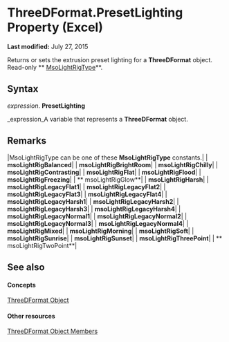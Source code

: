 
# ThreeDFormat.PresetLighting Property (Excel)

 **Last modified:** July 27, 2015

Returns or sets the extrusion preset lighting for a  **ThreeDFormat** object. Read-only ** [MsoLightRigType](http://msdn.microsoft.com/library/54a42ee8-a029-0580-eddc-adc305f34d0d%28Office.15%29.aspx)**.

## Syntax

 _expression_. **PresetLighting**

 _expression_A variable that represents a  **ThreeDFormat** object.


## Remarks





|MsoLightRigType can be one of these  **MsoLightRigType** constants.|
| **msoLightRigBalanced**|
| **msoLightRigBrightRoom**|
| **msoLightRigChilly**|
| **msoLightRigContrasting**|
| **msoLightRigFlat**|
| **msoLightRigFlood**|
| **msoLightRigFreezing**|
| ** msoLightRigGlow**|
| **msoLightRigHarsh**|
| **msoLightRigLegacyFlat1**|
| **msoLightRigLegacyFlat2**|
| **msoLightRigLegacyFlat3**|
| **msoLightRigLegacyFlat4**|
| **msoLightRigLegacyHarsh1**|
| **msoLightRigLegacyHarsh2**|
| **msoLightRigLegacyHarsh3**|
| **msoLightRigLegacyHarsh4**|
| **msoLightRigLegacyNormal1**|
| **msoLightRigLegacyNormal2**|
| **msoLightRigLegacyNormal3**|
| **msoLightRigLegacyNormal4**|
| **msoLightRigMixed**|
| **msoLightRigMorning**|
| **msoLightRigSoft**|
| **msoLightRigSunrise**|
| **msoLightRigSunset**|
| **msoLightRigThreePoint**|
| ** msoLightRigTwoPoint**|

## See also


#### Concepts


 [ThreeDFormat Object](9cb41236-6aba-4d6c-a54c-5e177657c8d1.md)
#### Other resources


 [ThreeDFormat Object Members](1693142f-53c2-1185-6162-9a99b3ae25d6.md)
